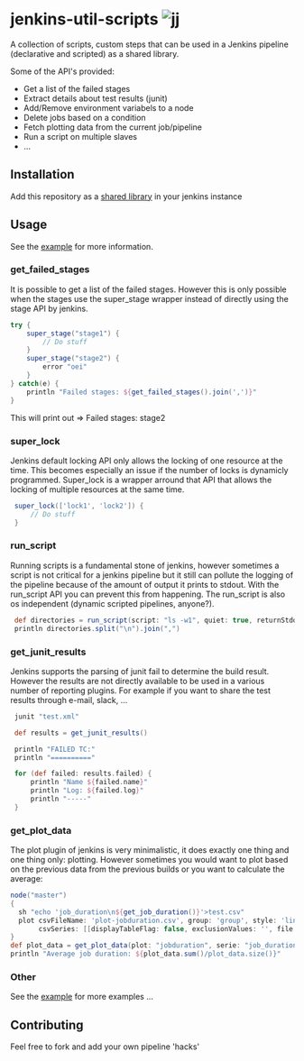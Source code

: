 # jenkins-util-scripts  ![jj](http://i65.tinypic.com/33ol9mo.jpg)
A collection of scripts, custom steps that can be used in a Jenkins pipeline (declarative and scripted) as a shared library.

Some of the API's provided:

* Get a list of the failed stages
* Extract details about test results (junit)
* Add/Remove environment variabels to a node
* Delete jobs based on a condition
* Fetch plotting data from the current job/pipeline
* Run a script on multiple slaves
* ...

## Installation

Add this repository as a [shared library](https://jenkins.io/doc/book/pipeline/shared-libraries/) in your jenkins instance

## Usage

See the [example](https://github.com/roel0/jenkins-util-scripts/blob/master/example/Jenkinsfile) for more information.

### get_failed_stages

It is possible to get a list of the failed stages. However this is only possible when the stages use the super_stage wrapper instead of directly using the stage API by jenkins.

```groovy
try {
    super_stage("stage1") {
        // Do stuff
    }
    super_stage("stage2") {
        error "oei"
    }
} catch(e) {
    println "Failed stages: ${get_failed_stages().join(',')}"
}
```
This will print out => Failed stages: stage2

### super_lock

Jenkins default locking API only allows the locking of one resource at the time. This becomes especially an issue if the number of locks is dynamicly programmed. Super_lock is a wrapper arround that API that allows the locking of multiple resources at the same time.

```groovy
 super_lock(['lock1', 'lock2']) {
     // Do stuff
 }
```
### run_script
Running scripts is a fundamental stone of jenkins, however sometimes a script is not critical for a jenkins pipeline but it still can pollute the logging of the pipeline because of the amount of output it prints to stdout. With the run_script API you can prevent this from happening. The run_script is also os independent (dynamic scripted pipelines, anyone?).
```groovy
 def directories = run_script(script: "ls -w1", quiet: true, returnStdout: true)
 println directories.split("\n").join(",")
 ```
 
### get_junit_results

Jenkins supports the parsing of junit fail to determine the build result. However the results are not directly available to be used in a various number of reporting plugins. For example if you want to share the test results through e-mail, slack, ...

```groovy
 junit "test.xml"

 def results = get_junit_results()

 println "FAILED TC:"
 println "=========="

 for (def failed: results.failed) {
     println "Name ${failed.name}"
     println "Log: ${failed.log}"
     println "-----"
 } 
 ```
 
 ### get_plot_data
 
 The plot plugin of jenkins is very minimalistic, it does exactly one thing and one thing only: plotting. However sometimes you would want to plot based on the previous data from the previous builds or you want to calculate the average:
 
 ```groovy
node("master")
{
   sh "echo 'job_duration\n${get_job_duration()}'>test.csv"
   plot csvFileName: 'plot-jobduration.csv', group: 'group', style: 'line', title: 'Job duration', 
        csvSeries: [[displayTableFlag: false, exclusionValues: '', file: 'test.csv', inclusionFlag: 'OFF', url: '']]
}
def plot_data = get_plot_data(plot: "jobduration", serie: "job_duration").collect() { it.toBigDecimal() }
println "Average job duration: ${plot_data.sum()/plot_data.size()}"
 ```
 
 ### Other
 See the [example](https://github.com/roel0/jenkins-util-scripts/blob/master/example/Jenkinsfile) for more examples ...

## Contributing 
Feel free to fork and add your own pipeline 'hacks'
